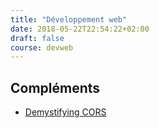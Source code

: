 ```yaml
---
title: "Développement web"
date: 2018-05-22T22:54:22+02:00
draft: false
course: devweb
---
```


## Compléments

* [Demystifying CORS](https://frontendian.co/cors)